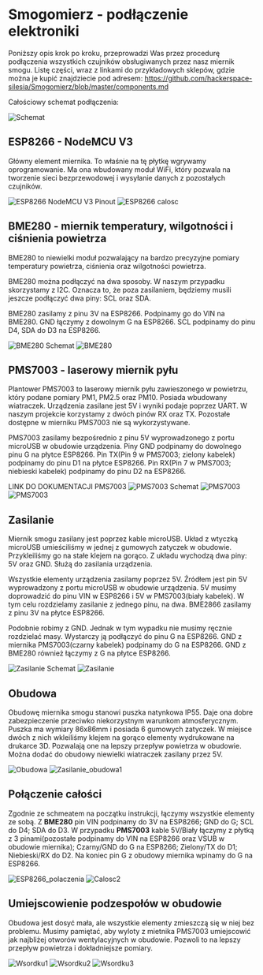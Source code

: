# Smogomierz - podłączenie elektroniki

Poniższy opis krok po kroku, przeprowadzi Was przez procedurę podłączenia wszystkich czujników obsługiwanych przez nasz miernik smogu. Listę części, wraz z linkami do przykładowych sklepów, gdzie można je kupić znajdziecie pod adresem: https://github.com/hackerspace-silesia/Smogomierz/blob/master/components.md

Całościowy schemat podłączenia:

![Schemat](https://raw.githubusercontent.com/hackerspace-silesia/Smogomierz/master/schemat.png)

## ESP8266 - NodeMCU V3

Główny element miernika. To właśnie na tę płytkę wgrywamy oprogramowanie. Ma ona wbudowany moduł WiFi, który pozwala na tworzenie sieci bezprzewodowej i wysyłanie danych z pozostałych czujników.

![ESP8266 NodeMCU V3 Pinout](https://raw.githubusercontent.com/hackerspace-silesia/Smogomierz/master/instrukcje/nodemcu_pins.png)
![ESP8266 calosc](https://raw.githubusercontent.com/hackerspace-silesia/Smogomierz/master/instrukcje/photos/ESP8266_Calosc.jpg)

## BME280 - miernik temperatury, wilgotności i ciśnienia powietrza

BME280 to niewielki moduł pozwalający na bardzo precyzyjne pomiary temperatury powietrza, ciśnienia oraz wilgotności powietrza. 

BME280 można podłączyć na dwa sposoby. W naszym przypadku skorzystamy z I2C. Oznacza to, że poza zasilaniem, będziemy musili jeszcze podłączyć dwa piny: SCL oraz SDA. 

BME280 zasilamy z pinu 3V na ESP8266. Podpinamy go do VIN na BME280. GND łączymy z dowolnym G na ESP8266. SCL podpinamy do pinu D4, SDA do D3 na ESP8266.

![BME280 Schemat](https://raw.githubusercontent.com/hackerspace-silesia/Smogomierz/master/instrukcje/BME280_schemat.png)
![BME280](https://raw.githubusercontent.com/hackerspace-silesia/Smogomierz/master/instrukcje/photos/BME280.jpg)

## PMS7003 - laserowy miernik pyłu

Plantower PMS7003 to laserowy miernik pyłu zawieszonego w powietrzu, który podane pomiary PM1, PM2.5 oraz PM10. Posiada wbudowany wiatraczek. Urządzenia zasilane jest 5V i wyniki podaje poprzez UART. W naszym projekcie korzystamy z dwóch pinów RX oraz TX. Pozostałe dostępne w mierniku PMS7003 nie są wykorzystywane.

PMS7003 zasilamy bezpośrednio z pinu 5V wyprowadzonego z portu microUSB w obudowie urządzenia. Piny GND podpinamy do dowolnego pinu G na płytce ESP8266. Pin TX(Pin 9 w PMS7003; zielony kabelek) podpinamy do pinu D1 na płytce ESP8266. Pin RX(Pin 7 w PMS7003; niebieski kabelek) podpinamy do pinu D2 na ESP8266.

LINK DO DOKUMENTACJI PMS7003
![PMS7003 Schemat](https://raw.githubusercontent.com/hackerspace-silesia/Smogomierz/master/instrukcje/PMS7003_schemat.png)
![PMS7003](https://raw.githubusercontent.com/hackerspace-silesia/Smogomierz/master/instrukcje/photos/PMS7003_1.jpg)
![PMS7003](https://raw.githubusercontent.com/hackerspace-silesia/Smogomierz/master/instrukcje/photos/PMS7003_2.jpg)

## Zasilanie

Miernik smogu zasilany jest poprzez kable microUSB. Układ z wtyczką microUSB umieściliśmy w jednej z gumowych zatyczek w obudowie. Przykleiliśmy go na stałe klejem na gorąco. Z układu wychodzą dwa piny: 5V oraz GND. Służą do zasilania urządzenia.

Wszystkie elementy urządzenia zasilamy poprzez 5V. Źródłem jest pin 5V wyprowadzony z portu microUSB w obudowie urządzenia. 5V musimy doprowadzić do pinu VIN w ESP8266 i 5V w PMS7003(biały kabelek). W tym celu rozdzielamy zasilanie z jednego pinu, na dwa. BME2866 zasilamy z pinu 3V na płytce ESP8266.

Podobnie robimy z GND. Jednak w tym wypadku nie musimy ręcznie rozdzielać masy. Wystarczy ją podłączyć do pinu G na ESP8266. GND z miernika PMS7003(czarny kabelek) podpinamy do G na ESP8266. GND z BME280 również łączymy z G na płytce ESP8266.

![Zasilanie Schemat](https://raw.githubusercontent.com/hackerspace-silesia/Smogomierz/master/instrukcje/Zasilanie_Schemat.png)
![Zasilanie](https://raw.githubusercontent.com/hackerspace-silesia/Smogomierz/master/instrukcje/photos/Zasilanie1.jpg)

## Obudowa

Obudowę miernika smogu stanowi puszka natynkowa IP55. Daje ona dobre zabezpieczenie przeciwko niekorzystnym warunkom atmosferycznym. Puszka ma wymiary 86x86mm i posiada 6 gumowych zatyczek. W miejsce dwóch z nich wkleiliśmy klejem na gorąco elementy wydrukowane na drukarce 3D. Pozwalają one na lepszy przepływ powietrza w obudowie. Można dodać do obudowy niewielki wiatraczek zasilany przez 5V.

![Obudowa](https://raw.githubusercontent.com/hackerspace-silesia/Smogomierz/master/instrukcje/photos/Obudowa1.jpg)
![Zasilanie_obudowa1](https://raw.githubusercontent.com/hackerspace-silesia/Smogomierz/master/instrukcje/photos/Zasilanie_obudowa1.jpg)

## Połączenie całości

Zgodnie ze schmeatem na początku instrukcji, łączymy wszystkie elementy ze sobą. Z **BME280** pin VIN podpinamy do 3V na ESP8266; GND do G; SCL do D4; SDA do D3. W przypadku **PMS7003** kable 5V/Biały łączymy z płytką z 3 pinami(pozostałe podpinamy do VIN na ESP8266 oraz VSUB w obudowie miernika); Czarny/GND do G na ESP8266; Zielony/TX do D1; Niebieski/RX do D2. Na koniec pin G z obudowy miernika wpinamy do G na ESP8266.

![ESP8266_polaczenia](https://raw.githubusercontent.com/hackerspace-silesia/Smogomierz/master/instrukcje/photos/ESP8266_polaczenia.jpg)
![Calosc2](https://raw.githubusercontent.com/hackerspace-silesia/Smogomierz/master/instrukcje/photos/Calosc2.jpg)

## Umiejscowienie podzespołów w obudowie

Obudowa jest dosyć mała, ale wszystkie elementy zmieszczą się w niej bez problemu. Musimy pamiętać, aby wyloty z mietnika PMS7003 umiejscowić jak najbliżej otworów wentylacyjnych w obudowie. Pozwoli to na lepszy przepływ powietrza i dokładniejsze pomiary.

![Wsordku1](https://raw.githubusercontent.com/hackerspace-silesia/Smogomierz/master/instrukcje/photos/Wsordku1.jpg)
![Wsordku2](https://raw.githubusercontent.com/hackerspace-silesia/Smogomierz/master/instrukcje/photos/Wsordku2.jpg)
![Wsordku3](https://raw.githubusercontent.com/hackerspace-silesia/Smogomierz/master/instrukcje/photos/Wsordku3.jpg)
